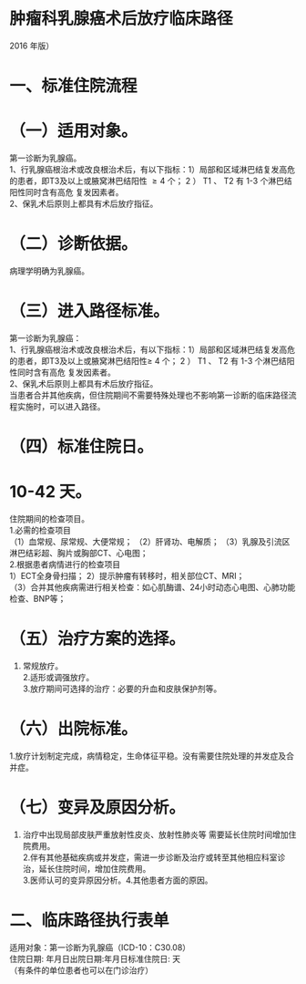 # 肿瘤科乳腺癌术后放疗临床路径  
2016 年版）  
# 一、标准住院流程  
# （一）适用对象。  
第一诊断为乳腺癌。  
1、行乳腺癌根治术或改良根治术后，有以下指标：1）局部和区域淋巴结复发高危的患者，即T3及以上或腋窝淋巴结阳性 $\geqslant4$ 个； 2 ） T1 、 T2 有 1-3 个淋巴结阳性同时含有高危 复发因素者。  
2、保乳术后原则上都具有术后放疗指征。  
# （二）诊断依据。  
病理学明确为乳腺癌。  
# （三）进入路径标准。  
第一诊断为乳腺癌：  
1、行乳腺癌根治术或改良根治术后，有以下指标：1）局部和区域淋巴结复发高危的患者，即T3及以上或腋窝淋巴结阳性≥ 4 个； 2 ） T1 、 T2 有 1-3 个淋巴结阳性同时含有高危 复发因素者。  
2、保乳术后原则上都具有术后放疗指征。  
当患者合并其他疾病，但住院期间不需要特殊处理也不影响第一诊断的临床路径流程实施时，可以进入路径。  
# （四）标准住院日。  
# 10-42 天。  
住院期间的检查项目。  
1.必需的检查项目  
（1）血常规、尿常规、大便常规； （2）肝肾功、电解质； （3）乳腺及引流区淋巴结彩超、胸片或胸部CT、心电图；  
2.根据患者病情进行的检查项目  
1）ECT全身骨扫描； 2）提示肿瘤有转移时，相关部位CT、MRI；  
（3）合并其他疾病需进行相关检查：如心肌酶谱、24小时动态心电图、心肺功能检查、BNP等；  
# （五）治疗方案的选择。  
1. 常规放疗。  
2.适形或调强放疗。  
3.放疗期间可选择的治疗：必要的升血和皮肤保护剂等。  
# （六）出院标准。  
1.放疗计划制定完成，病情稳定，生命体征平稳。没有需要住院处理的并发症及合并症。  
# （七）变异及原因分析。  
1. 治疗中出现局部皮肤严重放射性皮炎、放射性肺炎等 需要延长住院时间增加住院费用。  
2.伴有其他基础疾病或并发症，需进一步诊断及治疗或转至其他相应科室诊治，延长住院时间，增加住院费用。  
3.医师认可的变异原因分析。4.其他患者方面的原因。  
# 二、临床路径执行表单  
适用对象：第一诊断为乳腺癌（ICD-10：C30.08）  
住院日期: 年月日出院日期:年月日标准住院日: 天  
（有条件的单位患者也可以在门诊治疗）  